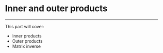 # Inner and outer products
---

This part will cover:
- Inner products
- Outer products
- Matrix inverse
